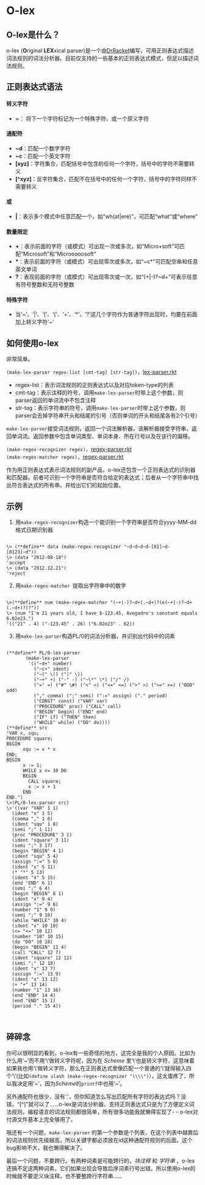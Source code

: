 # O-lex

  
## **O-lex是什么？**
o-lex (**O**riginal **LEX**xical parser)是一个由[DrRacket][0]编写，可用正则表达式描述词法规则的词法分析器。目前仅支持的一些基本的正则表达式模式，但足以描述词法规则。

[0]: http://racket-lang.org/ "DrRacket"
## **正则表达式语法**

#### **转义字符**
- **~**： 将下一个字符标记为一个特殊字符、或一个原义字符  

#### **通配符**
- **~d**：匹配一个数字字符
- **~c**：匹配一个英文字符
- **[xyz]**：字符集合，匹配括号中包含的任何一个字符，括号中的字符不需要转义
- **[^xyz]**：反字符集合，匹配不在括号中的任何一个字符，括号中的字符同样不需要转义

#### **或**
- **|**：表示多个模式中任意匹配一个，如“wh(at|ere)”，可匹配“what”或“where”

#### **数量限定**
- **+**：表示前面的字符（或模式）可出现一次或多次，如“Micro+soft”可匹配“Microsoft”和“Microoooosoft”
- __\*__：表示前面的字符（或模式）可出现零次或多次，如“~c*”可匹配空串和任意英文单词
- **?**：表现前面的字符（或模式）可出现零次或一次，如“(+|-)?~d+”可表示任意有符号整数和无符号整数

#### **特殊字符**
- 当‘~’、‘|’、‘[’、‘(’、‘+’、‘*’、‘?’这几个字符作为普通字符出现时，均要在前面加上转义字符‘~’


## **如何使用o-lex**
非常简单。  

`(make-lex-parser regex-list [cmt-tag] [str-tag])`，[lex-parser.rkt][lex]

- regex-list：表示词法规则的正则表达式以及对应token-type的列表
- cmt-tag：表示注释的符号，调用`make-lex-parser`时带上这个参数，则parser返回的单词流中不包含注释
- str-tag：表示字符串的符号，调用`make-lex-parser`时带上这个参数，则parser会去掉字符串开头和结尾的引号（否则单词的开头和结尾各有2个引号）

`make-lex-parser`接受词法规则，返回一个词法解析器，该解析器接受字符串，返回单词流。返回参数中包含单词类型、单词本身、所在行号以及在该行的偏移。

`(make-regex-recognizer regex)`，[regex-parser.rkt][regex]  
`(make-regex-matcher regex)`，[regex-parser.rkt][regex]

作为用正则表达式表示词法规则的副产品，o-lex还包含一个正则表达式的识别器和匹配器。前者可识别一个字符串是否符合给定的表达式；后者从一个字符串中找出符合表达式的所有串，并给出它们的起始位置。

[lex]: https://github.com/silverbullettt/o-lex/blob/master/lex-parser.rkt "lex-parser.rkt"
[regex]: https://github.com/silverbullettt/o-lex/blob/master/regex-parser.rkt "regex-parser.rkt"


## **示例**
1. 用`make-regex-recognizer`构造一个能识别一个字符串是否符合yyyy-MM-dd格式日期识别器
<pre><code>
\> (**define** data (make-regex-recognizer "~d~d~d~d-[01]~d-[0123]~d"))
\> (data "2012-08-18")
'accept
\> (data "2012.12.21")
'reject
</pre></code>

2. 用`make-regex-matcher	`提取出字符串中的数字
<pre><code>
\>(**define** num (make-regex-matcher "(~+|-)?~d+(.~d+)?(e(~+|-)?~d+(.~d+)?)?"))
\> (num "I'm 21 years old, I have $-123.45, Avogadro's constant equals 6.02e23.")
'(("21" . 4) ("-123.45" . 26) ("6.02e23" . 62))
</pre></code>

3. 用`make-lex-parser`构造PL/0的词法分析器，并识别出代码中的词素
<pre><code>
(**define** PL/0-lex-parser
       (make-lex-parser 
        '(("~d+" number)
          ("~c+" ident)
          ("~(" \() (")" \))
          ("~+" +) ("-" -) ("~\*" \*) ("/" /)
          ("=" =) ("#" \#) ("<" <) ("<=" <=) (">" >) (">=" >=) ("ODD" odd)
          ("," comma) (";" semi) (":=" assign) ("." period)
          ("CONST" const) ("VAR" var)
          ("PROCEDURE" proc) ("CALL" call)
          ("BEGIN" begin) ("END" end)
          ("IF" if) ("THEN" then)
          ("WHILE" while) ("DO" do))))
(**define** src
"VAR x, squ; 
PROCEDURE square;  
BEGIN
      squ := x * x
END;   
BEGIN
      x := 1;
      WHILE x <= 10 DO
      BEGIN
        CALL square;
        x := x + 1
      END
END.")  
\>(PL/0-lex-parser src)
\>'((var "VAR" 1 1)
  (ident "x" 1 5)
  (comma "," 1 6)
  (ident "squ" 1 8)
  (semi ";" 1 11)
  (proc "PROCEDURE" 3 1)
  (ident "square" 3 11)
  (semi ";" 3 17)
  (begin "BEGIN" 4 1)
  (ident "squ" 5 4)
  (assign ":=" 5 8)
  (ident "x" 5 11)
  (* "*" 5 13)
  (ident "x" 5 15)
  (end "END" 6 1)
  (semi ";" 6 4)
  (begin "BEGIN" 8 1)
  (ident "x" 9 4)
  (assign ":=" 9 6)
  (number "1" 9 9)
  (semi ";" 9 10)
  (while "WHILE" 10 4)
  (ident "x" 10 10)
  (<= "<=" 10 12)
  (number "10" 10 15)
  (do "DO" 10 18)
  (begin "BEGIN" 11 4)
  (call "CALL" 12 7)
  (ident "square" 12 12)
  (semi ";" 12 18)
  (ident "x" 13 7)
  (assign ":=" 13 9)
  (ident "x" 13 12)
  (+ "+" 13 14)
  (number "1" 13 16)
  (end "END" 14 4)
  (end "END" 15 1)
  (period "." 15 4))


</pre></code>



## **碎碎念**
你可以很明显的看到，o-lex有一些奇怪的地方，这完全是我的个人原因。比如为什么用‘~’而不用‘\’做转义字符呢，因为在 *Scheme* 里‘\’也是转义字符，这意味着如果我也用‘\’做转义字符，那么在正则表达式里像匹配一个普通的‘\’就得输入四个‘\’(比如`(define slash (make-regex-recognizer "\\\\")`），这太蛋疼了，所以我决定用‘~’，因为*Scheme*的`printf`中也用‘~’。

另外通配符也很少，没有‘.’，但你知道怎么写出匹配所有字符的表达式吗？没错，“[^]”就可以了……o-lex是词法分析器，支持正则表达式只是为了方便定义词法规则，编程语言的词法规则都很简单，所有很多功能我就懒得实现了- - o-lex对付源文件基本上完全够用了。

哦还有一个问题，`make-lex-parser` 的第一个参数是个列表，在这个列表中越靠后的词法规则优先级越高，所以关键字都必须放在id这种通配符规则的后面。这个bug影响不大，我也懒得解决了。

最后一个问题，不要跨行。有两种词素是可能跨行的，_块注释_ 和 _字符串_ ，o-lex还搞不定这两种词素，它们如果出现会导致后序词素行号出错。所以使用o-lex的时候就不要定义块注释，也不要整跨行字符串……
